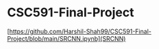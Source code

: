 # CSC591-Final-Project
[https://github.com/Harshil-Shah99/CSC591-Final-Project/blob/main/SRCNN.ipynb](SRCNN)
